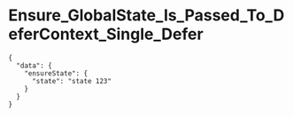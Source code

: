 # Ensure_GlobalState_Is_Passed_To_DeferContext_Single_Defer

```text
{
  "data": {
    "ensureState": {
      "state": "state 123"
    }
  }
}

```
